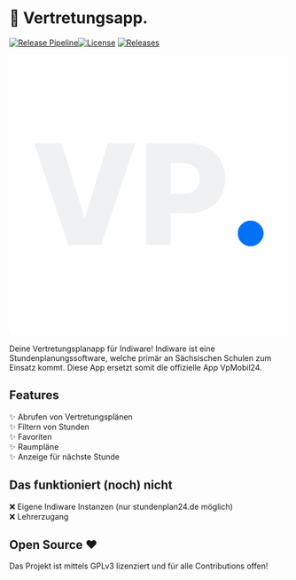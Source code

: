# 📱 Vertretungsapp.

[![Release Pipeline](https://github.com/SachsenspieltCoding/vertretungsapp/actions/workflows/release.yml/badge.svg)](https://github.com/SachsenspieltCoding/vertretungsapp/actions/workflows/release.yml)[![License](https://img.shields.io/badge/license-GNU%20GPLv3-blue)](LICENSE)
[![Releases](https://img.shields.io/github/v/release/SachsenspieltCoding/vertretungsapp?display_name=tag)](https://github.com/SachsenspieltCoding/vertretungsapp/releases/latest)

![Logo Vertretungsapp](https://github.com/SachsenspieltCoding/vertretungsapp/blob/master/static/logo/logo.png)

Deine Vertretungsplanapp für Indiware!
Indiware ist eine Stundenplanungssoftware, welche primär an Sächsischen Schulen zum Einsatz kommt.
Diese App ersetzt somit die offizielle App VpMobil24.

## Features

✨ Abrufen von Vertretungsplänen <br />
✨ Filtern von Stunden <br />
✨ Favoriten <br />
✨ Raumpläne <br />
✨ Anzeige für nächste Stunde <br />

## Das funktioniert (noch) nicht

❌ Eigene Indiware Instanzen (nur stundenplan24.de möglich) <br />
❌ Lehrerzugang <br />

## Open Source ❤️

Das Projekt ist mittels GPLv3 lizenziert und für alle Contributions offen!
